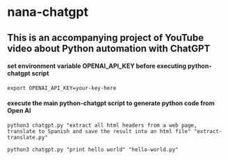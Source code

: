 # nana-chatgpt

## This is an accompanying project of YouTube video about Python automation with ChatGPT

#### set environment variable OPENAI_API_KEY before executing python-chatgpt script
    export OPENAI_API_KEY=your-key-here

#### execute the main python-chatgpt script to generate python code from Open AI
    python3 chatgpt.py "extract all html headers from a web page, translate to Spanish and save the result into an html file" "extract-translate.py"

    python3 chatgpt.py "print hello world" "hello-world.py"
